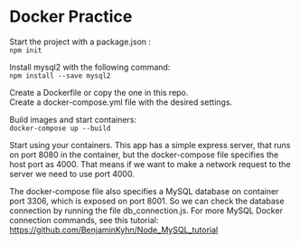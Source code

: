 # Docker Practice
Start the project with a package.json :  
`npm init`

Install mysql2 with the following command:  
`npm install --save mysql2`

Create a Dockerfile or copy the one in this repo.  
Create a docker-compose.yml file with the desired settings.

Build images and start containers:  
`docker-compose up --build`

Start using your containers. This app has a simple express server, that runs on port 8080 in the container, but the docker-compose file specifies the host port as 4000. That means if we want to make a network request to the server we need to use port 4000.  

The docker-compose file also specifies a MySQL database on container port 3306, which is exposed on port 8001. So we can check the database connection by running the file db_connection.js. For more MySQL Docker connection commands, see this tutorial: https://github.com/BenjaminKyhn/Node_MySQL_tutorial
